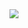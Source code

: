 <img src="https://capsule-render.vercel.app/api?type=cylinder&color=auto&text=AI%20DATAScientist&fontAlignY=45&fontSize=40&height=150&animation=blinking&desc=HSOLLC&descAlignY=70">
